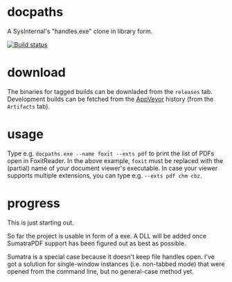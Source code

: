 
# docpaths

A SysInternal's "handles.exe" clone in library form.

[![Build status](https://ci.appveyor.com/api/projects/status/2ajaq92mwe4urmkl?svg=true)](https://ci.appveyor.com/project/dejbug/docpaths)

# download

The binaries for tagged builds can be downladed from the `releases` tab. Development builds can be fetched from the [AppVeyor](https://ci.appveyor.com/project/dejbug/docpaths/history) history (from the `Artifacts` tab).

# usage

Type e.g. `docpaths.exe --name foxit --exts pdf` to print the list of PDFs open in FoxitReader. In the above example, `foxit` must be replaced with the (partial) name of your document viewer's executable. In case your viewer supports multiple extensions, you can type e.g. `--exts pdf chm cbz`.

# progress

This is just starting out.

So far the project is usable in form of a exe. A DLL will be added once SumatraPDF support has been figured out as best as possible.

Sumatra is a special case because it doesn't keep file handles open. I've got a solution for single-window instances (i.e. non-tabbed mode) that were opened from the command line, but no general-case method yet.
